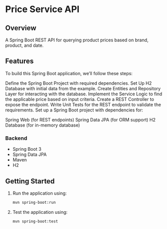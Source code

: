 # Price Service API

## Overview

A Spring Boot REST API for querying product prices based on brand, product, and date.

## Features

To build this Spring Boot application, we’ll follow these steps:

Define the Spring Boot Project with required dependencies.
Set Up H2 Database with initial data from the example.
Create Entities and Repository Layer for interacting with the database.
Implement the Service Logic to find the applicable price based on input criteria.
Create a REST Controller to expose the endpoint.
Write Unit Tests for the REST endpoint to validate the requirements.
Set up a Spring Boot project with dependencies for:

Spring Web (for REST endpoints)
Spring Data JPA (for ORM support)
H2 Database (for in-memory database)


### Backend 

- Spring Boot 3
- Spring Data JPA
- Maven
- H2

## Getting Started

1. Run the application using:
   ```bash
   mvn spring-boot:run
2. Test the application using:
   ```bash
   mvn spring-boot:test
